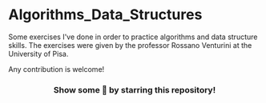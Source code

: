 # Algorithms_Data_Structures
Some exercises I've done in order to practice algorithms and data structure skills. The exercises were given by the professor Rossano Venturini at the University of Pisa.

Any contribution  is welcome! 
<div align="center">

### Show some 💚 by starring this repository!

</div>
